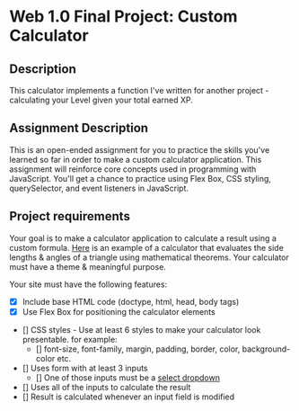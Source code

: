 # Web 1.0 Final Project: Custom Calculator

## Description

This calculator implements a function I've written for another project - calculating your Level given your total earned XP.

## Assignment Description

This is an open-ended assignment for you to practice the skills you've learned so far in order to make a custom calculator application.
This assignment will reinforce core concepts used in programming with JavaScript. You'll get a chance to practice using Flex Box, CSS styling, querySelector, and event listeners in JavaScript.

## Project requirements

Your goal is to make a calculator application to calculate a result using a custom formula. [Here](https://www.calculatorsoup.com/calculators/geometry-plane/triangle-theorems.php) is an example of a calculator that evaluates the side lengths & angles of a triangle using mathematical theorems. Your calculator must have a theme & meaningful purpose.

Your site must have the following features:

- [x] Include base HTML code (doctype, html, head, body tags)
- [x] Use Flex Box for positioning the calculator elements
- [] CSS styles - Use at least 6 styles to make your calculator look presentable. for example: 
  - [] font-size, font-family, margin, padding, border, color, background-color etc.
- [] Uses form with at least 3 inputs
  - [] One of those inputs must be a [select dropdown](https://www.w3schools.com/tags/tag_select.asp)
- [] Uses all of the inputs to calculate the result
- [] Result is calculated whenever an input field is modified
